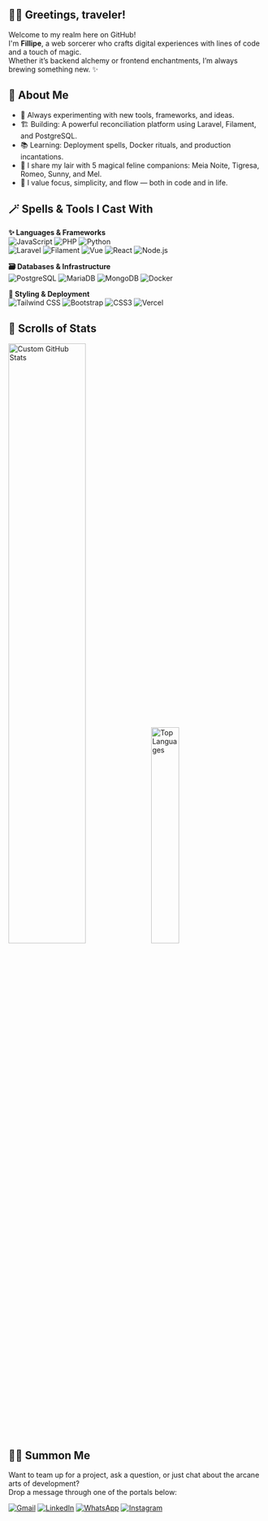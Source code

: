 ## 🧙‍♂️ Greetings, traveler!

Welcome to my realm here on GitHub!  
I'm **Fillipe**, a web sorcerer who crafts digital experiences with lines of code and a touch of magic.  
Whether it’s backend alchemy or frontend enchantments, I’m always brewing something new. ✨


## 🔮 About Me

- 🧪 Always experimenting with new tools, frameworks, and ideas.
- 🏗️ Building: A powerful reconciliation platform using Laravel, Filament, and PostgreSQL.
- 📚 Learning: Deployment spells, Docker rituals, and production incantations.
- 🐾 I share my lair with 5 magical feline companions: Meia Noite, Tigresa, Romeo, Sunny, and Mel.
- 🧘 I value focus, simplicity, and flow — both in code and in life.


## 🪄 Spells & Tools I Cast With

**✨ Languages & Frameworks**  
![JavaScript](https://img.shields.io/badge/-JavaScript-F7DF1E?style=flat&logo=javascript&logoColor=black)
![PHP](https://img.shields.io/badge/-PHP-777BB4?style=flat&logo=php&logoColor=white)
![Python](https://img.shields.io/badge/-Python-3776AB?style=flat&logo=python&logoColor=white)  
![Laravel](https://img.shields.io/badge/-Laravel-FF2D20?style=flat&logo=laravel&logoColor=white)
![Filament](https://img.shields.io/badge/-Filament-EF4444?style=flat&logo=laravel&logoColor=white)
![Vue](https://img.shields.io/badge/-Vue-4FC08D?style=flat&logo=vue.js&logoColor=white)
![React](https://img.shields.io/badge/-React-61DAFB?style=flat&logo=react&logoColor=white)
![Node.js](https://img.shields.io/badge/-Node.js-339933?style=flat&logo=node.js&logoColor=white)


**🗃️ Databases & Infrastructure**  
![PostgreSQL](https://img.shields.io/badge/-SQL-4479A1?style=flat&logo=postgresql&logoColor=white)
![MariaDB](https://img.shields.io/badge/-MariaDB-003545?style=flat&logo=mariadb&logoColor=white)
![MongoDB](https://img.shields.io/badge/-MongoDB-47A248?style=flat&logo=mongodb&logoColor=white)
![Docker](https://img.shields.io/badge/-Docker-2496ED?style=flat&logo=docker&logoColor=white)


**🎨 Styling & Deployment**  
![Tailwind CSS](https://img.shields.io/badge/-Tailwind%20CSS-38B2AC?style=flat&logo=tailwind-css&logoColor=white)
![Bootstrap](https://img.shields.io/badge/-Bootstrap-7952B3?style=flat&logo=bootstrap&logoColor=white)
![CSS3](https://img.shields.io/badge/-CSS3-1572B6?style=flat&logo=css3&logoColor=white)
![Vercel](https://img.shields.io/badge/-Vercel-000000?style=flat&logo=vercel&logoColor=white)


## 📜 Scrolls of Stats

<p align="start">
  <img src="https://mongodb-charts.vercel.app/api/github-stats" alt="Custom GitHub Stats" width="55%"/>
  <img src="https://github-readme-stats.vercel.app/api/top-langs/?username=fillipecool&layout=compact&theme=radical" alt="Top Languages" width="33%"/>
</p>


## 🧝‍♂️ Summon Me

Want to team up for a project, ask a question, or just chat about the arcane arts of development?  
Drop a message through one of the portals below:

[![Gmail](https://img.shields.io/badge/Gmail-D14836?style=for-the-badge&logo=gmail&logoColor=white)](mailto:fillipecool@gmail.com)
[![LinkedIn](https://img.shields.io/badge/LinkedIn-0077B5?style=for-the-badge&logo=linkedin&logoColor=white)](https://www.linkedin.com/in/fillipefrt/)
[![WhatsApp](https://img.shields.io/badge/WhatsApp-25D366?style=for-the-badge&logo=whatsapp&logoColor=white)](https://wa.me/5527998697953)
[![Instagram](https://img.shields.io/badge/Instagram-%23E4405F?style=for-the-badge&logo=instagram&logoColor=white)](https://www.instagram.com/fillipecool/)
